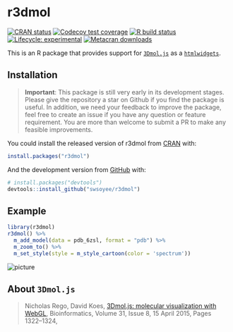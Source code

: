 
<!-- README.md is generated from README.Rmd. Please edit that file -->

# r3dmol

<!-- badges: start -->

[![CRAN
status](https://www.r-pkg.org/badges/version/r3dmol)](https://CRAN.R-project.org/package=r3dmol)
[![Codecov test
coverage](https://codecov.io/gh/swsoyee/r3dmol/branch/master/graph/badge.svg)](https://codecov.io/gh/swsoyee/r3dmol?branch=master)
[![R build
status](https://github.com/swsoyee/r3dmol/workflows/R-CMD-check/badge.svg)](https://github.com/swsoyee/r3dmol/actions)
[![Lifecycle:
experimental](https://img.shields.io/badge/lifecycle-experimental-orange.svg)](https://www.tidyverse.org/lifecycle/#experimental)
[![Metacran
downloads](https://cranlogs.r-pkg.org/badges/grand-total/r3dmol)](https://cran.r-project.org/package=r3dmol)
<!-- badges: end -->

This is an R package that provides support for
[`3Dmol.js`](https://3dmol.csb.pitt.edu/index.html) as a
[`htmlwidgets`](https://www.htmlwidgets.org/).

## Installation

> **Important**: This package is still very early in its development
> stages. Please give the repository a star on Github if you find the
> package is useful. In addition, we need your feedback to improve the
> package, feel free to create an issue if you have any question or
> feature requirement. You are more than welcome to submit a PR to make
> any feasible improvements.

You could install the released version of r3dmol from
[CRAN](https://CRAN.R-project.org) with:

``` r
install.packages("r3dmol")
```

And the development version from [GitHub](https://github.com/) with:

``` r
# install.packages("devtools")
devtools::install_github("swsoyee/r3dmol")
```

## Example

``` r
library(r3dmol)
r3dmol() %>%
  m_add_model(data = pdb_6zsl, format = "pdb") %>%
  m_zoom_to() %>%
  m_set_style(style = m_style_cartoon(color = 'spectrum'))
```

![picture](https://user-images.githubusercontent.com/20528423/92235475-aff64180-eeee-11ea-94b8-304ea64425b5.png)

## About `3Dmol.js`

> Nicholas Rego, David Koes, [3Dmol.js: molecular visualization with
> WebGL](https://academic.oup.com/bioinformatics/article/31/8/1322/213186),
> Bioinformatics, Volume 31, Issue 8, 15 April 2015, Pages 1322–1324,
